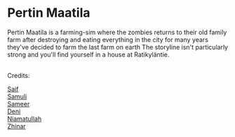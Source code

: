 # Pertin Maatila
Pertin Maatila is a farming-sim where the zombies returns to their old family farm after
destroying and eating everything in the city for many years they've decided to farm the last farm on earth
The storyline isn't particularly strong and you'll find yourself in a house at Ratikyläntie.<br>

<br>
Credits:

[Saif](https://github.com/zeta404-ops)
<br>
[Samuli](https://github.com/zeta404-ops)
<br>
[Sameer](https://github.com/zeta404-ops)
<br>
[Deni](https://github.com/zeta404-ops)
<br>
[Niamatullah](https://github.com/zeta404-ops)
<br>
[Zhinar](https://github.com/zeta404-ops)
